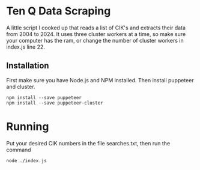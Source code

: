 # Ten Q Data Scraping
 A little script I cooked up that reads a list of CIK's and extracts their data from 2004 to 2024.
 It uses three cluster workers at a time, so make sure your computer has the ram, or change the number of
 cluster workers in index.js line 22.

 ## Installation
 First make sure you have Node.js and NPM installed.
 Then install puppeteer and cluster.
```
npm install --save puppeteer
npm install --save puppeteer-cluster
```

# Running
Put your desired CIK numbers in the file searches.txt, then run the command
```
node ./index.js
```
